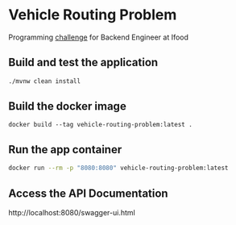 # Vehicle Routing Problem
Programming [challenge](https://github.com/ifood/ifood-backend-logistic-test) for Backend Engineer at Ifood

## Build and test the application
```sh
./mvnw clean install
```

## Build the docker image
```
docker build --tag vehicle-routing-problem:latest .
```

## Run the app container 
```sh
docker run --rm -p "8080:8080" vehicle-routing-problem:latest
```

## Access the API Documentation
http://localhost:8080/swagger-ui.html
